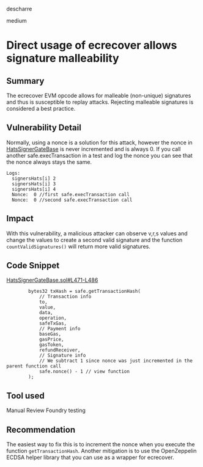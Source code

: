 descharre

medium

# Direct usage of ecrecover allows signature malleability

## Summary
The ecrecover EVM opcode allows for malleable (non-unique) signatures and thus is susceptible to replay attacks. Rejecting malleable signatures is considered a best practice.
## Vulnerability Detail
Normally, using a nonce is a solution for this attack, however the nonce in [HatsSignerGateBase](https://github.com/Hats-Protocol/hats-zodiac/blob/9455cc0957762f5dbbd8e62063d970199109b977/src/HatsSignerGateBase.sol#L485) is never incremented and is always 0. 
If you call another safe.execTransaction in a test and log the nonce you can see that the nonce always stays the same.
```solidity
Logs:
  signersHats[i] 2
  signersHats[i] 3
  signersHats[i] 4
  Nonce:  0 //first safe.execTransaction call
  Nonce:  0 //second safe.execTransaction call
```
## Impact
With this vulnerability, a malicious attacker can observe v,r,s values and change the values to create a second valid signature and the function `countValidSignatures()` will return more valid signatures.
## Code Snippet
[HatsSignerGateBase.sol#L471-L486](https://github.com/Hats-Protocol/hats-zodiac/blob/9455cc0957762f5dbbd8e62063d970199109b977/src/HatsSignerGateBase.sol#L471-L486)
```solidity
        bytes32 txHash = safe.getTransactionHash(
            // Transaction info
            to,
            value,
            data,
            operation,
            safeTxGas,
            // Payment info
            baseGas,
            gasPrice,
            gasToken,
            refundReceiver,
            // Signature info
            // We subtract 1 since nonce was just incremented in the parent function call
            safe.nonce() - 1 // view function
        );
```
## Tool used

Manual Review
Foundry testing
## Recommendation
The easiest way to fix this is to increment the nonce when you execute the function `getTransactionHash`. Another mitigation is to use the OpenZeppelin ECDSA helper library that you can use as a wrapper for ecrecover.